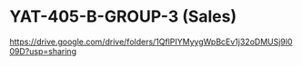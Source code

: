 # YAT-405-B-GROUP-3 (Sales)

https://drive.google.com/drive/folders/1QflPIYMyygWpBcEv1j32oDMUSj9l009D?usp=sharing
